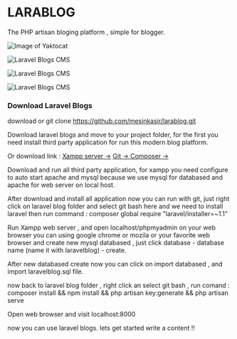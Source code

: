 # LARABLOG

The PHP artisan bloging platform , simple for blogger.

![Image of Yaktocat](https://a.fsdn.com/con/app/proj/larablog/screenshots/Screenshot_2020-09-02%20Laravel%20Blogs%282%29.png/max/max/1)

![Laravel Blogs CMS](https://a.fsdn.com/con/app/proj/larablog/screenshots/Screenshot_2020-09-02%20Laravel%20Blogs.png/max/max/1)

![Laravel Blogs CMS](https://a.fsdn.com/con/app/proj/larablog/screenshots/Screenshot_2020-09-02%20Laravel%20Blogs%281%29.png/max/max/1)

![Laravel Blogs CMS](https://a.fsdn.com/con/app/proj/larablog/screenshots/Screenshot_2020-09-02%20Download%20Laravel%20Blogs.png/max/max/1)


### Download Laravel Blogs

download or git clone https://github.com/mesinkasir/larablog.git

Download laravel blogs and move to your project folder, for the first you need install third party application for run this modern blog platform.

Or download link : 
[Xampp server →](https://www.apachefriends.org/download.html) 
[Git → ](https://git-scm.com/downloads)
[Composer →](https://getcomposer.org/download/)

Download and run all third party application, for xampp you need configure to auto start apache and mysql
because we use mysql for databased and apache for web server on local host.

After download and install all application now you can run with git, just right click on laravel blog folder and select git bash here
and we need to install laravel then run command : composer global require "laravel/installer=~1.1"

Run Xampp web server , and open localhost/phpmyadmin on your web browser you can using google chrome or mozila or your favorite web browser
and create new mysql databased , just click database - database name (name it with laravelblog) - create.

After new databased create now you can click on import databased , and import laravelblog.sql file.

now back to laravel blog folder , right click an select git bash , 
run comand : composer install && npm install && php artisan key:generate && php artisan serve

Open web browser and visit localhost:8000

now you can use laravel blogs. lets get started write a content  !!

